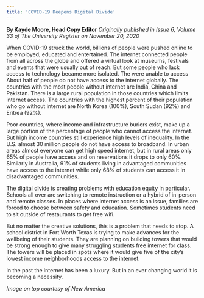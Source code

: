 ```yaml
---
title: 'COVID-19 Deepens Digital Divide'
---
```


**By Kayde Moore, Head Copy Editor** _Originally published in Issue 6, Volume 33 of The University Register on November 20, 2020_

When COVID-19 struck the world, billions of people were pushed online to be employed, educated and entertained. The internet connected people from all across the globe and offered a virtual look at museums, festivals and events that were usually out of reach. But some people who lack access to technology became more isolated. The were unable to access About half of people do not have access to the internet globally. The countries with the most people without internet are India, China and Pakistan. There is a large rural population in those countries which limits internet access. The countries with the highest percent of their population who go without internet are North Korea (100%), South Sudan (92%) and Eritrea (92%).

Poor countries, where income and infrastructure buriers exist, make up a large portion of the percentage of people who cannot access the internet. But high income countries still experience high levels of inequality. In the U.S. almost 30 million people do not have access to broadband. In urban areas almost everyone can get high speed internet, but in rural areas only 65% of people have access and on reservations it drops to only 60%. Similarly in Australia, 91% of students living in advantaged communities have access to the internet while only 68% of students can access it in disadvantaged communities.

The digital divide is creating problems with education equity in particular. Schools all over are switching to remote instruction or a hybrid of in-person and remote classes. In places where internet access is an issue, families are forced to choose between safety and education. Sometimes students need to sit outside of restaurants to get free wifi. 

But no matter the creative solutions, this is a problem that needs to stop. A school district in Fort Worth Texas is trying to make advances for the wellbeing of their students. They are planning on building towers that would be strong enough to give many struggling students free internet for class. The towers will be placed in spots where it would give five of the city’s lowest income neighborhoods access to the internet.

In the past the internet has been a luxury. But in an ever changing world it is becoming a necessity.

_Image on top courtesy of New America_
